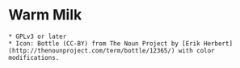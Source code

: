 # Warm Milk #

	* GPLv3 or later
	* Icon: Bottle (CC-BY) from The Noun Project by [Erik Herbert](http://thenounproject.com/term/bottle/12365/) with color modifications.
